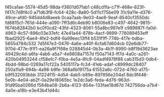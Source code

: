 f45ca1ae-5574-45d5-98da-f3601d07fab1
c48cd1fa-c71f-468e-823f-f417c7d8f4c0
a71db3f8-fc64-428c-8a80-5d11cf75be09
31c9a11e-d376-49ce-afd0-945dd4d8aeeb
0caa7aab-9e03-4ae8-9eaf-8540cf3550dc
fd6815cf-761d-444e-a090-7ff3d6c4eb90
b8006e83-c497-4642-9815-f674b82842b0
bc0f0cd2-43fd-4323-8061-55a8bc997e1f
c989887f-fa0d-4963-8c57-896c03e37efc
47e41a44-878b-4acf-9899-776089453eff
fbad2925-6ae4-4fe2-bdf4-6a99eec13ff4
b531f1ff-774b-417e-bdba-5655d794c532
7d5f47e3-0476-4a6e-a40f-6cfa67d604cb
02e6db77-970d-477e-91f1-ea26a9f7f68e
028845d4-0b3a-4b1f-8990-b8f19d3623ae
49429c4d-a6fa-4ab6-a5a7-4e8808a7157d
f50a7143-ff7d-4a0c-a261-420b04953244
cf58efc7-f0ba-4e5a-8fc9-04adf4978f88
cab315d3-0db4-4bdd-98bd-0269a17cf22a
5405117a-fc34-41eb-adaf-c8999dc28407
250a1fa9-694b-4a98-b9fe-368a6b19175a
61552a6c-072d-4760-a175-b9f532093bbb
31224f15-4d54-4ab5-b89e-897856e204a1
8dc9f446-5e0b-4e04-ab2f-0a29e18065bc
1e2dc3a6-feda-4d76-963d-91d95ba0266d
f584ba08-2b6a-4123-854e-133fae18d67d
742756da-a7b4-4a0e-a18b-e3e43b41d44c


